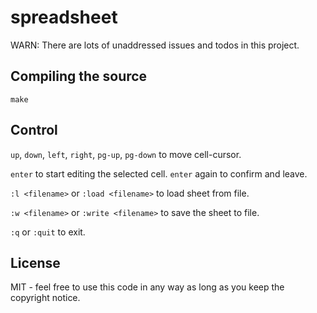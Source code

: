 # spreadsheet

WARN: There are lots of unaddressed issues and todos in this project.

## Compiling the source
```shell
make
```

## Control
`up`, `down`, `left`, `right`, `pg-up`, `pg-down` to move cell-cursor.

`enter` to start editing the selected cell. `enter` again to confirm and leave.

`:l <filename>` or `:load <filename>` to load sheet from file.

`:w <filename>` or `:write <filename>` to save the sheet to file.

`:q` or `:quit` to exit.

## License
MIT - feel free to use this code in any way as long as you keep the copyright notice.
